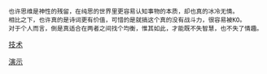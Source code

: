     也许思维是神性的残留，在纯思的世界里更容易认知事物的本质，却也真的冰冷无情。
    相比之下，也许真的是诗词更有价值，可惜的是就搞这个真的没有战斗力，很容易被KO。
    对于个人而言，倒是真适合在两者之间找个均衡，惟其如此，才能既不失智慧，也不失了情趣。
    
[技术](https://github.com/blinkfox/hexo-theme-matery/blob/develop/README_CN.md)

[演示](http://blinkfox.com/)
